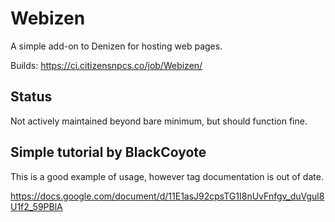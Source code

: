 # Webizen

A simple add-on to Denizen for hosting web pages.

Builds: https://ci.citizensnpcs.co/job/Webizen/

## Status

Not actively maintained beyond bare minimum, but should function fine.

## Simple tutorial by BlackCoyote
This is a good example of usage, however tag documentation is out of date.

https://docs.google.com/document/d/11E1asJ92cpsTG1I8nUvFnfgv_duVgul8U1f2_59PBlA

